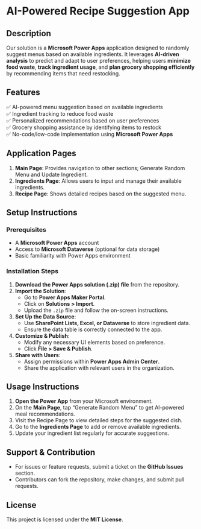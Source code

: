 # **AI-Powered Recipe Suggestion App**

## **Description**

Our solution is a **Microsoft Power Apps** application designed to randomly suggest menus based on available ingredients. It leverages **AI-driven analysis** to predict and adapt to user preferences, helping users **minimize food waste**, **track ingredient usage**, and **plan grocery shopping efficiently** by recommending items that need restocking.

## **Features**

✅ AI-powered menu suggestion based on available ingredients\
✅ Ingredient tracking to reduce food waste\
✅ Personalized recommendations based on user preferences\
✅ Grocery shopping assistance by identifying items to restock\
✅ No-code/low-code implementation using **Microsoft Power Apps**

## **Application Pages**

1. **Main Page**: Provides navigation to other sections; Generate Random Menu and Update Ingredient.
2. **Ingredients Page**: Allows users to input and manage their available ingredients.
3. **Recipe Page**: Shows detailed recipes based on the suggested menu.

## **Setup Instructions**

### **Prerequisites**

- A **Microsoft Power Apps** account
- Access to **Microsoft Dataverse** (optional for data storage)
- Basic familiarity with Power Apps environment

### **Installation Steps**

1. **Download the Power Apps solution (.zip) file** from the repository.
2. **Import the Solution**:
   - Go to **Power Apps Maker Portal**.
   - Click on **Solutions > Import**.
   - Upload the `.zip` file and follow the on-screen instructions.
3. **Set Up the Data Source**:
   - Use **SharePoint Lists, Excel, or Dataverse** to store ingredient data.
   - Ensure the data table is correctly connected to the app.
4. **Customize & Publish**:
   - Modify any necessary UI elements based on preference.
   - Click **File > Save & Publish**.
5. **Share with Users**:
   - Assign permissions within **Power Apps Admin Center**.
   - Share the application with relevant users in the organization.

## **Usage Instructions**

1. **Open the Power App** from your Microsoft environment.
2. On the **Main Page**, tap “Generate Random Menu” to get AI-powered meal recommendations.
3. Visit the Recipe Page to view detailed steps for the suggested dish.
4. Go to the **Ingredients Page** to add or remove available ingredients.
5. Update your ingredient list regularly for accurate suggestions.

## **Support & Contribution**

- For issues or feature requests, submit a ticket on the **GitHub Issues** section.
- Contributors can fork the repository, make changes, and submit pull requests.

## **License**

This project is licensed under the **MIT License**.